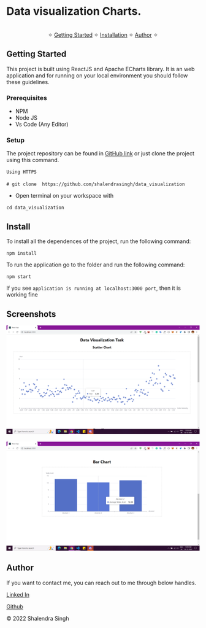 # Data visualization Charts.

<p align="center"> 
    <br />&#10023;
    <a href="#Getting-Started">Getting Started</a> &#10023; 
    <a href="#Install">Installation</a> &#10023;    
    <a href="#Author">Author</a> &#10023;
</p>

## Getting Started

This project is built using ReactJS and Apache ECharts library. It is an web application and for running on your local environment you should follow these guidelines.

### Prerequisites

- NPM
- Node JS
- Vs Code (Any Editor)

### Setup

The project repository can be found in [GitHub link](https://github.com/shalendrasingh/data_visualization) or just clone the project using this command.

```
Using HTTPS

# git clone  https://github.com/shalendrasingh/data_visualization
```

- Open terminal on your workspace with

```
cd data_visualization
```

## Install

To install all the dependences of the project, run the following command:

```
npm install
```

To run the application go to the folder and run the following command:

```
npm start
```

If you see `application is running at localhost:3000 port`, then it is working fine

## Screenshots

<img width="929" alt="pic1" src="src\assets\scatterChart.PNG">

</br>
</br>

<img width="929" alt="pic2" src="src\assets\BarChart.PNG">

## Author

If you want to contact me, you can reach out to me through below handles.

[Linked In](https://www.linkedin.com/in/ershalendrasingh/)

[Github](https://github.com/shalendrasingh/)

© 2022 Shalendra Singh
